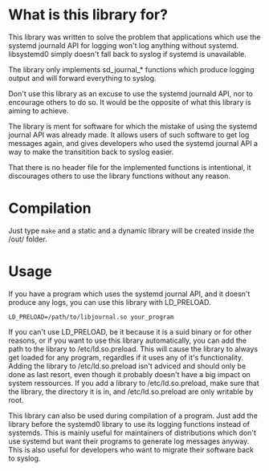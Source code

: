 # What is this library for?

This library was written to solve the problem that applications
which use the systemd journald API for logging won't log anything
without systemd. libsystemd0 simply doesn't fall back to syslog
if systemd is unavailable.

The library only implements sd_journal_* functions which produce
logging output and will forward everything to syslog.

Don't use this library as an excuse to use the systemd journald API,
nor to encourage others to do so. It would be the opposite of what
this library is aiming to achieve.

The library is ment for software for which the mistake of using the
systemd journal API was already made. It allows users of such software
to get log messages again, and gives developers who used the systemd
journal API a way to make the transitition back to syslog easier.

That there is no header file for the implemented functions is intentional,
it discourages others to use the library functions without any reason.


# Compilation

Just type `make` and a static and a dynamic library will be created
inside the /out/ folder.


# Usage

If you have a program which uses the systemd journal API, and it doesn't
produce any logs, you can use this library with LD_PRELOAD.
```
LD_PRELOAD=/path/to/libjournal.so your_program
```

If you can't use LD_PRELOAD, be it because it is a suid binary or for other
reasons, or if you want to use this library automatically, you can add the
path to the library to /etc/ld.so.preload. This will cause the library to
always get loaded for any program, regardles if it uses any of it's
functionality. Adding the library to /etc/ld.so.preload isn't adviced and
should only be done as last resort, even though it probably doesn't have
a big impact on system ressources. If you add a library to /etc/ld.so.preload,
make sure that the library, the directory it is in, and /etc/ld.so.preload
are only writable by root.

This library can also be used during compilation of a program. Just add the
library before the systemd0 library to use its logging functions instead of
systemds. This is mainly useful for maintainers of distributions which don't
use systemd but want their programs to generate log messages anyway. This is
also useful for developers who want to migrate their software back to syslog.
